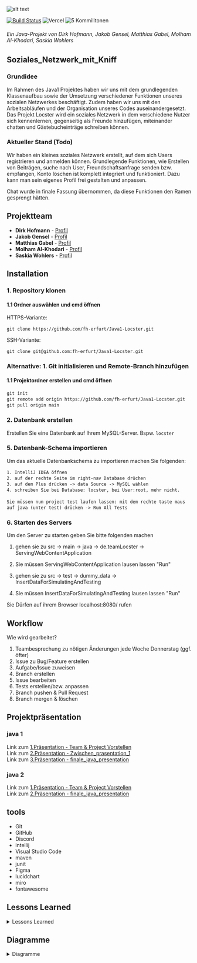 ![alt text]( https://cdn.discordapp.com/attachments/783318437384552521/793117042214567946/locsterw3_2.png "Logo Title Text 1")

[![Build Status](https://github.com/fh-erfurt/Java1-Locster/workflows/build/badge.svg)](https://github.com/fh-erfurt/Java1-Locster/actions)
![Vercel](https://vercelbadge.vercel.app/api/Vogeslu/webaufbau-twanimal)
![5 Kommilitonen](https://img.shields.io/badge/Kommilitonen-5-yellow)

###### Ein Java-Projekt von Dirk Hofmann, Jakob Gensel, Matthias Gabel, Molham Al-Khodari, Saskia Wohlers

## Soziales_Netzwerk_mit_Kniff

### Grundidee

Im Rahmen des Java1 Projektes haben wir uns mit dem grundlegenden Klassenaufbau sowie der Umsetzung verschiedener Funktionen unseres sozialen Netzwerkes beschäftigt. Zudem haben wir uns mit den Arbeitsabläufen und der Organisation unseres Codes auseinandergesetzt. <br>
Das Projekt Locster wird ein soziales Netzwerk in dem verschiedene Nutzer sich kennenlernen, gegenseitig als Freunde hinzufügen, miteinander chatten und Gästebucheinträge schreiben können. 

### Aktueller Stand (Todo)

Wir haben ein kleines soziales Netzwerk erstellt, auf dem sich Users registrieren und anmelden können.
Grundlegende Funktionen, wie Erstellen von Beiträgen, suche nach User, Freundschaftsanfrage senden bzw. empfangen, Konto löschen ist komplett integriert und funktioniert.
Dazu kann man sein eigenes Profil frei gestalten und anpassen.

Chat wurde in finale Fassung übernommen, da diese Funktionen den Ramen gesprengt hätten.



## Projektteam

* **Dirk Hofmann** - [Profil](https://github.com/Munchkin129)
* **Jakob Gensel** - [Profil](https://github.com/bro-scientist)
* **Matthias Gabel** - [Profil](https://github.com/f0rkster)
* **Molham Al-Khodari** - [Profil](https://github.com/Molham321)
* **Saskia Wohlers** - [Profil](https://github.com/schnoernja)

## Installation

### 1. Repository klonen

#### 1.1 Ordner auswählen und cmd öffnen
HTTPS-Variante: 

```
git clone https://github.com/fh-erfurt/Java1-Locster.git
```

SSH-Variante: 

```
git clone git@github.com:fh-erfurt/Java1-Locster.git
```

### Alternative: 1. Git initialisieren und Remote-Branch hinzufügen

#### 1.1 Projektordner erstellen und cmd öffnen

```
git init
git remote add origin https://github.com/fh-erfurt/Java1-Locster.git
git pull origin main
```

### 2. Datenbank erstellen

Erstellen Sie eine Datenbank auf Ihrem MySQL-Server. Bspw. ``locster``

### 5. Datenbank-Schema importieren

Um das aktuelle Datenbankschema zu importieren machen Sie folgenden:

```
1. IntelliJ IDEA öffnen
2. auf der rechte Seite im right-nav Database drüchen
3. auf dem Plus drücken -> data Source -> MySQL wählen
4. schreiben Sie bei Database: locster, bei User:root, mehr nicht. 

Sie müssen nun project test laufen lassen: mit dem rechte taste maus auf java (unter test) drücken -> Run All Tests
```

### 6. Starten des Servers

Um den Server zu starten geben Sie bitte folgenden machen

1. gehen sie zu src -> main -> java -> de.teamLocster -> ServingWebContentApplication
2. Sie müssen ServingWebContentApplication lausen lassen "Run"

3. gehen sie zu src -> test -> dummy_data -> InsertDataForSimulatingAndTesting
4. Sie müssen InsertDataForSimulatingAndTesting lausen lassen "Run"

Sie Dürfen auf ihrem Browser localhost:8080/ rufen 
	
## Workflow

Wie wird gearbeitet?

1. Teambesprechung zu nötigen Änderungen jede Woche Donnerstag (ggf. öfter)
2. Issue zu Bug/Feature erstellen
3. Aufgabe/Issue zuweisen
4. Branch erstellen
5. Issue bearbeiten
6. Tests erstellen/bzw. anpassen
7. Branch pushen & Pull Request
8. Branch mergen & löschen

## Projektpräsentation

### java 1

Link zum [1.Präsentation - Team & Project Vorstellen](https://github.com/fh-erfurt/Java1-Locster/blob/main/Projektdokumentation/Pr%C3%A4sentation/JAVA1/Team%20%26%20Project%20Vorstellen.pdf)<br>
Link zum [2.Präsentation - Zwischen_prasentation_1](https://github.com/fh-erfurt/Java1-Locster/blob/main/Projektdokumentation/Pr%C3%A4sentation/JAVA1/Zwischen_prasentation_1.pdf)<br>
Link zum [3.Präsentation - finale_java_presentation](https://github.com/fh-erfurt/Java1-Locster/blob/main/Projektdokumentation/Pr%C3%A4sentation/JAVA1/finale_java_presentation1.pdf)<br>

### java 2

Link zum [1.Präsentation - Team & Project Vorstellen](https://github.com/fh-erfurt/Java1-Locster/blob/main/Projektdokumentation/Pr%C3%A4sentation/JAVA2/1.Pr%C3%A4sentation%20Java2.pdf)<br>
Link zum [2.Präsentation - finale_java_presentation](https://github.com/fh-erfurt/Java1-Locster/blob/main/Projektdokumentation/Pr%C3%A4sentation/JAVA2/2.Pr%C3%A4sentation%20Java2.pdf)<br>

## tools
	
* Git
* GitHub
* Discord
* intellij
* Visual Studio Code
* maven
* junit
* Figma
* lucidchart
* miro
* fontawesome

## Lessons Learned

<details>

<summary>Lessons Learned</summary>
	


* **Feste Aufgabenverteilung:** ohne feste Aufgabenverteilung wurden so manche Sachen doppelt gemacht oder gar nicht. Es ist essenziell jede Aufgabe einer Person zuzuordnen, damit auch jeder was zu tun hat und das Projekt vorangeht. Außerdem wird so verhindert, dass man unnötige Funktionen o.Ä. schreibt, welche eigentlich gar nicht gebraucht werden.

* **Objektstruktur ohne Anwendung:** der Umfang und die konkrete Umsetzung eines Projektes ist schwer vorstellbar und sehr abstrakt ohne Bezug zur Anwendung. Gerade dadurch, dass wir vom Modul Java 1 diesbezüglich etwas eingeschränkt wurden (keine Datenbank; für unsere Anwendung leider der Grundpfeiler).

* **Umgang mit Github:** nie vergessen eine eigene Branch anzulegen, Commits sind geil und es wäre vom Vorteil nicht nur einmal die Woche eine Pull-Request zu starten.

* **Testen ist geil:** testen ist einfach geil.

* **Grundlagen Java:** natürlich die größte Lessons Learned in diesem Projekt!

* **Projektstrukturierung und Zeitplanung:** Eine gute Projektstrukturierung und Zeitplanung ist notwendig um das Projekt voranzubringen. Ohne feste Struktur in der Vorgehensweise macht jeder einfach irgendwas und nichts funktioniert wirklich miteinander. Auch ist Kommunikation zwischen den Teammitgliedern hierbei ein wichtiger Schlüssel zum Erfolg.

* **Kleinigkeiten sind keine Kleinigkeiten:** Kleinigkeiten benötigen fast IMMER mehr Zeit als "mal eben kurz..". Deshalb sollte man diese "Kleinigkeiten" (z.B. Aktualisierung des Klassendiagrammes, Namens-Änderung von Variablen oder Funktionen, etc) am besten sofort erledigen!

</details>

## Diagramme

<details>
	
<summary>Diagramme</summary><br>
	
## Klassendiagramm <br>
	
Das Klassendiagramm enthält die logische Struktur der Klassen und unterteilt diese in farblich gekennzeichnete Packages.
	
![Klassendiagramm](https://github.com/fh-erfurt/Java1-Locster/blob/main/Projektdokumentation/screenshot/KlassendiagrammJava2.png) <br>

Jedes Klasse in einem Package hat ein Repository das mit der Datenbank kommuniziert, einen Service indem sich die Logik befindet und ein Controller der die Anfragen entgegen nimmt.

<details>
<summary>Chat Package</summary><br>

Die Klasse **Chat**  enthält die Informationen welche User in einem Chat sind. Die Klasse **Message** bewahrt die Informationen über den Verfasser der Nachricht, den Inhalt dieser, sowie die Uhrzeit wann sie abgeschickt worden ist.
Die Funktionalität wurde in diesem Projekt nicht umgesetzt.

</details>

<details>
<summary>Action Package</summary><br>
	
Die Klasse **Action** ist der Mittelpunkt. Hier werden verschiedene Aktionen des Users durch das Enum ActionType aufgelistet, z.B. *VISIT*, *FRIEND_REQUEST*, *FRIEND_ACKNOWLEDGEMENT* und *BLOCK*.
Mittels der FRIEND-Aktionen werden Freundschaften realisiert.
Die Aktionen sind leicht erweiterbar.

</details>

<details>
<summary>Guestbook Package</summary><br>

Die Klasse **GuestbookEntry**  enthält den Speicherort für die Einträge im Gästebuch. Die Klasse bewahrt die Informationen über den Verfasser und Empfänger des Eintrages, den Inhalt, sowie die Uhrzeit wann der Eintrag bearbeitet worden ist.

</details>

<details>
<summary>User Package</summary><br>
	
Über unseren **User** werden alle User abgespeichert. Hier werden alle relevanten Userdaten gespeichert.
Über *registerUser* im **UserService** werden neue User angelegt. 
	
</details>

## Codestyle

1. Sprache<br>
<br>
<ul>
<li>Code und Kommentare werden in Englisch verfasst.</li>
</ul>
<br>
2. Klassen<br>
<br>
<ul>
	<li>Klassenname sowie Dateiname werden in <strong>UpperCamelCase</strong> geschrieben</li>
<li>Beispiel: ClassName.java</li>

3. Methoden<br>
<br>
<ul>
	<li>Methodennamen werden in <strong>lowerCamelCase</strong> geschrieben</li>
<li>Beispiel: methodName</li>
</ul>

 
<br>
4. Variablen<br>
<br>
<ul>
	<li>Variablen werden in <strong>lowerCamelCase</strong> geschrieben</li>
<li>Beispiel: variablenName</li>
	<li>Der Gültigkeitsbereich der Variablen wird standartgemäß als <strong>private</strong> deklariert.<br>
		Innerhalb der Klasse wird auf die Variablen mit <strong>this.</strong> zugegriffen.<br>
		Außerhalb der Klasse wird dann folglich mit <strong>Settern & Gettern</strong> auf die Variablen zugegriffen.<br>
		Anhand der <strong>Settern & Gettern</strong> erkennt man somit auch die Zugriffsrechte.<br>
Mit einem triftigen Grund kann von der Regelung abgewichen werden.</li>
</ul>
<br>

<ul>
	<li>Methoden und Klassen werden über den Bezeichner kommentiert und wie folgt initiiert</li>
 </ul>
<br>

    Allgemeines Beispiel
    /**
     *Comment
     * @param argument explanation what the argument do
     * @return explanation what the method do
     */
     
    Konkretes Beispiel
    /**
     * Marks a messsage as read by the reading user and returns the message text.
     * @param reader user, who is reading the message
     * @return the text the message contains
     */
     
<br>
die IDE IntelliJ sollte hier den Anwender unterstützen.
<br>
5. Tests<br>
<br>
<ul>
	<li>Test-Klassen werden in der Ordnerstrukter unter <strong>src/test...</strong> angelegt.</li>
	<li>Test sowie Dateiname werden in <strong>UpperCamelCase</strong> geschrieben und enden mit dem Suffix "Test"</li>
<li>Beispiel: ClassNameTest.java</li>
	<li>Die Tests sollen einen aussagekräftigen Bezeichner erhalten und sind wie folgt aufgebaut</li>
</ul>
<br>
 
    @Test
    void exact_explanation_what_the_test_should_do()
    {
        // Given
	int example1 = 0;
	// When
	int result = example1.succ();
	// Then
	assertEquals(1, result);
    }

<br>
6. Enum<br>
<br>
<ul>
	<li>Enums werden in <strong>UpperCamelCase</strong> geschrieben</li>
</ul>
	
## Funktionalitäten

<details>
<summary>Datenpersistierung</summary>
	
## Datenpersistierung
	
Um die Daten zu sichern existiert eine Datenbankanbindung.
</details>
	
<details>
<summary>Registrierung</summary>
	
## Registrierung
	
Um Locster nutzen zu können, muss man sich vorher registrieren.
	
![SignUp](https://github.com/fh-erfurt/Java1-Locster/blob/main/Projektdokumentation/screenshot/SignUp.png)
	
Man gibt folgendes an:
* Name und Vorname
* Alter
* Geschlecht
* E-Mail
* Passwort
	
Das Passwort muss aus mindestens acht Zeichen, davon ein Großbuchstabe, ein Kleinbuchstabe, eine Zahl und einem Sonderzeichen bestehen. 
Zur Übersicht gibt es im Browser bereits ein Feedback, was noch beim Passwort fehlt. 

</details>

<details>
<summary>Login/Logout</summary>
	
## Login/Logout
	
Hat man bereits einen Account, kann man sich nun einloggen. Oben rechts gibt es einen Verweis auf die Registrierung.
	
![LogIn](https://github.com/fh-erfurt/Java1-Locster/blob/main/Projektdokumentation/screenshot/LogIn.png)
	
Eingeloggt kann man sich jederzeit wieder ausloggen.
</details>
	
<details>
<summary>Navigation</summary>
	
## Navigation
	
Oben in der Navigationsleiste kann man leicht wechseln zwischen:
* Chat
* Wer ist Online?
* Freundschaften
* eigenem Profil
* Einstellungen
* Logout
	
</details>

<details>
<summary>Wer ist Online?</summary>
	
## Wer ist Online?
	
![Wer ist Online](https://github.com/fh-erfurt/Java1-Locster/blob/main/Projektdokumentation/screenshot/Who_Is_Online.png)
	
Hier sieht man alle Nutzer aufgelistet, die gerade online sind.
Es sind ein paar Information zu jedem Nutzer aufgelistet.
Von hier aus kann man auf die verschiedenen Profile der Nutzer gelangen.
</details>	

<details>
<summary>Freundschaften</summary>
	
## Freundschaften
	
![Freunde](https://github.com/fh-erfurt/Java1-Locster/blob/main/Projektdokumentation/screenshot/Freunde.png)
	
Auf dieser Seite sieht man alle eingegangenen Freundschaftsanfragen und alle bestätigten Freundschaften.
Hier kann man erhaltene Freundschaftsanfragen annehmen oder ablehnen.
Bestätigte Freunde kann man besuchen und entfernen.
Um einer anderen Person eine Freundschaftsanfrage zu stellen, muss man auf das Profil der Person gelangen. Nur dort kann man eine Anfrage stellen.

</details>	
	
<details>
<summary>Eigenes Profil</summary>
	
## Profilansicht
	
![Mein Profil](https://github.com/fh-erfurt/Java1-Locster/blob/main/Projektdokumentation/screenshot/Mein_Profil.png)
	
Im ersten Abschnitt sind die persönliches Informationen zu sehen, wie Name oder Geburtstag.
Der zweite Abscnhitt ist der ist der persönliche Profiltext, der dort auch gleich bearbeitet werden kann.
Danach kommen Gäastebucheinträge von Personen, die dein Profil besucht haben.
Am Schluss und nur für einen selbst sichtbar sind die eigen verfassten Gästebucheinträge.
	
## Profilverwaltung
	
![Einstellungen](https://github.com/fh-erfurt/Java1-Locster/blob/main/Projektdokumentation/screenshot/Settings.png)	
	
Man gelangt hier hin entweder über das Stift-Icon im ersten Abschnitt oder über Einstellungen.
Hier kann man seine persönlichen Daten ändern, einen Status einstellen, seinen online Status ändern, sein Passwort ändern und ein Profilbild hochladen.
Ganz unten lässt sich das Profil aich löschen.

</details>

<details>
<summary>Gästebucheinträge</summary>
	
## Gästebucheinträge

Wenn man das Profil einer anderen Person besucht, kann man dort einen netten Eintrag hinterlassen.
	
![Anderes Profil](https://github.com/fh-erfurt/Java1-Locster/blob/main/Projektdokumentation/screenshot/Anderes_Profil.png)	

</details>

<details>
<summary>Suchfunktion</summary>
	
## Suchfunktion
	
Bei der Suche werden alle Personennamen und Ort durchgegangen.
</details>
	
<details>
<summary>Verschiedenes</summary>
	
## Verschiedenes
	
Es existiert eine Chatseite, jedoch ohne Funktionalität.
Das Impressum, eine Datenschutzerklärung und eine 404-Seite snd ebfalls vorhanden.
	
</details>
